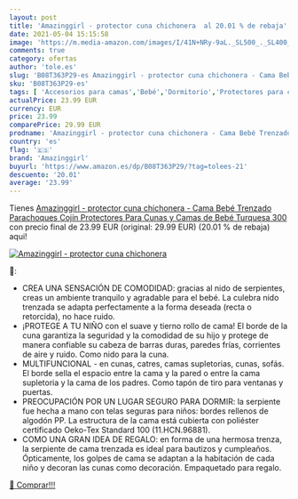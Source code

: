 ```yaml
---
layout: post
title: 'Amazinggirl - protector cuna chichonera  al 20.01 % de rebaja'
date: 2021-05-04 15:15:58
image: 'https://m.media-amazon.com/images/I/41N+NRy-9aL._SL500_._SL400_.jpg'
comments: true
category: ofertas
author: 'tole.es'
slug: 'B08T363P29-es Amazinggirl - protector cuna chichonera - Cama Bebé...'
sku: 'B08T363P29-es'
tags: [ 'Accesorios para camas','Bebé','Dormitorio','Protectores para cunas y camas de bebé','Ropa de cama','amazinggirl','bebé', ]
actualPrice: 23.99 EUR
currency: EUR
price: 23.99
comparePrice: 29.99 EUR
prodname: 'Amazinggirl - protector cuna chichonera - Cama Bebé Trenzado Parachoques Cojín Protectores Para Cunas y Camas de Bebé  Turquesa  300 '
country: 'es'
flag: '🇪🇸'
brand: 'Amazinggirl'
buyurl: 'https://www.amazon.es/dp/B08T363P29/?tag=tolees-21'
descuento: '20.01'
average: '23.99'
---
```


Tienes [Amazinggirl - protector cuna chichonera - Cama Bebé Trenzado Parachoques Cojín Protectores Para Cunas y Camas de Bebé  Turquesa  300 ](https://www.amazon.es/dp/B08T363P29/?tag=tolees-21) con precio final de  23.99 EUR (original: 29.99 EUR) (20.01 %  de rebaja) aqui!

[![Amazinggirl - protector cuna chichonera ](https://m.media-amazon.com/images/I/41N+NRy-9aL._SL500_._SL400_.jpg)](https://www.amazon.es/dp/B08T363P29/?tag=tolees-21)

🔎:

- CREA UNA SENSACIÓN DE COMODIDAD: gracias al nido de serpientes, creas un ambiente tranquilo y agradable para el bebé. La culebra nido trenzada se adapta perfectamente a la forma deseada (recta o retorcida), no hace ruido.
- ¡PROTEGE A TU NIÑO con el suave y tierno rollo de cama! El borde de la cuna garantiza la seguridad y la comodidad de su hijo y protege de manera confiable su cabeza de barras duras, paredes frías, corrientes de aire y ruido. Como nido para la cuna.
- MULTIFUNCIONAL - en cunas, catres, camas supletorias, cunas, sofás. El borde sella el espacio entre la cama y la pared o entre la cama supletoria y la cama de los padres. Como tapón de tiro para ventanas y puertas.
- PREOCUPACIÓN POR UN LUGAR SEGURO PARA DORMIR: la serpiente fue hecha a mano con telas seguras para niños: bordes rellenos de algodón PP. La estructura de la cama está cubierta con poliéster certificado Oeko-Tex Standard 100 (11.HCN.96881).
- COMO UNA GRAN IDEA DE REGALO: en forma de una hermosa trenza, la serpiente de cama trenzada es ideal para bautizos y cumpleaños. Ópticamente, los golpes de cama se adaptan a la habitación de cada niño y decoran las cunas como decoración. Empaquetado para regalo.

[🛒 Comprar!!!](https://www.amazon.es/dp/B08T363P29/?tag=tolees-21)
